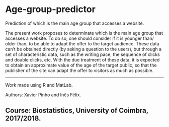 # Age-group-predictor
Prediction of which is the main age group that accesses a website.

The present work proposes to determinate which is the main age group that accesses a
website. To do so, one should consider if it is younger than/ older than, to be able to
adapt the offer to the target audience. These data can’t be obtained directly (by asking a
question to the users), but through a set of characteristic data, such as the writing pace,
the sequence of clicks and double clicks, etc. With the due treatment of these data, it is
expected to obtain an approximate value of the age of the target public, so that the
publisher of the site can adapt the offer to visitors as much as possible.


--------------------------------------------------------------------------------------------------------------------------------
Work made using R and MatLab.

Authors: Xavier Pinho and Inês Félix.

Course: Biostatistics, University of Coimbra, 2017/2018.
--------------------------------------------------------------------------------------------------------------------------------

